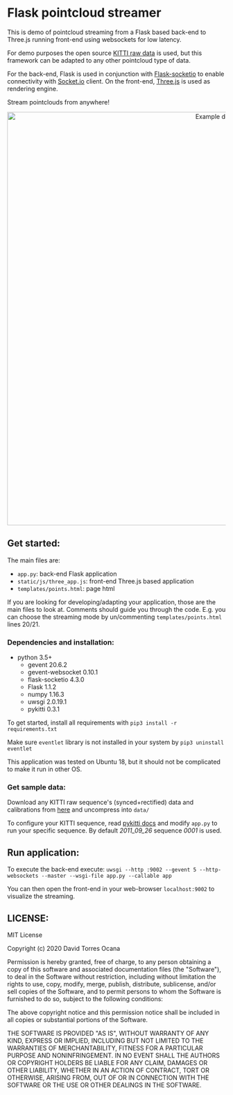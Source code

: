 # Flask pointcloud streamer

This is demo of pointcloud streaming from a Flask based back-end to Three.js running front-end using websockets for low latency.

For demo purposes the open source [KITTI raw data](http://www.cvlibs.net/datasets/kitti/raw_data.php) is used, but this framework can be adapted to any other pointcloud type of data.

For the back-end, Flask is used in conjunction with [Flask-socketio](https://flask-socketio.readthedocs.io/en/latest/) to enable connectivity with [Socket.io](https://socket.io/) client.
On the front-end, [Three.js](https://threejs.org/) is used as rendering engine.

Stream pointclouds from anywhere!
<p align="center">
  <img src="assets/demo.gif" alt="Example demo" width="950" />
</p>

## Get started:

The main files are:
* ```app.py```: back-end Flask application
* ```static/js/three_app.js```: front-end Three.js based application
* ```templates/points.html```: page html

If you are looking for developing/adapting your application, those are the main files to look at. Comments should guide you through the code. E.g. you can choose the streaming mode by un/commenting ```templates/points.html``` lines 20/21.

### Dependencies and installation:

* python 3.5+
    * gevent 20.6.2
    * gevent-websocket 0.10.1
    * flask-socketio 4.3.0
    * Flask 1.1.2
    * numpy 1.16.3
    * uwsgi 2.0.19.1
    * pykitti 0.3.1

To get started, install all requirements with
```pip3 install -r requirements.txt```

Make sure ```eventlet``` library is not installed in your system by ```pip3 uninstall eventlet```

This application was tested on Ubuntu 18, but it should not be complicated to make it run in other OS.

### Get sample data:

Download any KITTI raw sequence's (synced+rectified) data and calibrations from [here](http://www.cvlibs.net/datasets/kitti/raw_data.php) and uncompress into ```data/```

To configure your KITTI sequence, read [pykitti docs](https://github.com/utiasSTARS/pykitti) and modify ```app.py``` to run your specific sequence. By default *2011_09_26* sequence *0001* is used.


## Run application:

To execute the back-end execute:
```uwsgi --http :9002 --gevent 5 --http-websockets --master --wsgi-file app.py --callable app```

You can then open the front-end in your web-browser ```localhost:9002``` to visualize the streaming.

## LICENSE:
MIT License

Copyright (c) 2020 David Torres Ocana

Permission is hereby granted, free of charge, to any person obtaining a copy
of this software and associated documentation files (the "Software"), to deal
in the Software without restriction, including without limitation the rights
to use, copy, modify, merge, publish, distribute, sublicense, and/or sell
copies of the Software, and to permit persons to whom the Software is
furnished to do so, subject to the following conditions:

The above copyright notice and this permission notice shall be included in all
copies or substantial portions of the Software.

THE SOFTWARE IS PROVIDED "AS IS", WITHOUT WARRANTY OF ANY KIND, EXPRESS OR
IMPLIED, INCLUDING BUT NOT LIMITED TO THE WARRANTIES OF MERCHANTABILITY,
FITNESS FOR A PARTICULAR PURPOSE AND NONINFRINGEMENT. IN NO EVENT SHALL THE
AUTHORS OR COPYRIGHT HOLDERS BE LIABLE FOR ANY CLAIM, DAMAGES OR OTHER
LIABILITY, WHETHER IN AN ACTION OF CONTRACT, TORT OR OTHERWISE, ARISING FROM,
OUT OF OR IN CONNECTION WITH THE SOFTWARE OR THE USE OR OTHER DEALINGS IN THE
SOFTWARE.
